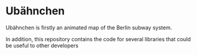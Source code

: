# Ubähnchen

Ubähnchen is firstly an animated map of the Berlin subway system.

In addition, this repository contains the code for several libraries that could be useful to other developers

[comment]: <> (LIBRARIES BEGIN)

[comment]: <> (LIBRARIES END)
